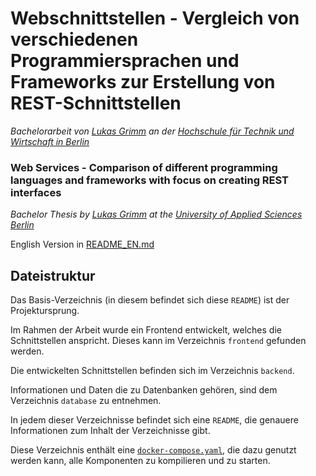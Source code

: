 # Webschnittstellen - Vergleich von verschiedenen Programmiersprachen und Frameworks zur Erstellung von REST-Schnittstellen 

_Bachelorarbeit von [Lukas Grimm](https://lukasgrimm.me) an der [Hochschule für Technik und Wirtschaft in Berlin](https://www.htw-berlin.de)_

### Web Services - Comparison of different programming languages and frameworks with focus on creating REST interfaces

_Bachelor Thesis by [Lukas Grimm](https://lukasgrimm.me) at the [University of Applied Sciences Berlin](https://www.htw-berlin.de)_

English Version in [README_EN.md](/README_EN.md)

## Dateistruktur

Das Basis-Verzeichnis (in diesem befindet sich diese `README`) ist der Projektursprung.

Im Rahmen der Arbeit wurde ein Frontend entwickelt, welches die Schnittstellen anspricht. Dieses kann im Verzeichnis `frontend` gefunden werden.

Die entwickelten Schnittstellen befinden sich im Verzeichnis `backend`.

Informationen und Daten die zu Datenbanken gehören, sind dem Verzeichnis `database` zu entnehmen.

In jedem dieser Verzeichnisse befindet sich eine `README`, die genauere Informationen zum Inhalt der Verzeichnisse gibt.

Diese Verzeichnis enthält eine [`docker-compose.yaml`](/docker-compose.yaml), die dazu genutzt werden kann, alle Komponenten zu kompilieren und zu starten. 

```

```

